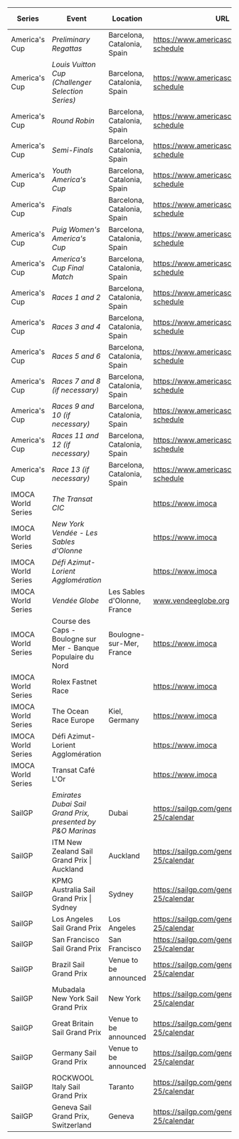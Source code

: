 | Series | Event | Location | URL | Start Date | End Date |
|---|---|---|---|---|---|
| America's Cup | *Preliminary Regattas* | Barcelona, Catalonia, Spain | https://www.americascup.com/en/ac37-schedule | 2024-08-22 | *2024-08-25* |
| America's Cup | *Louis Vuitton Cup (Challenger Selection Series)* | Barcelona, Catalonia, Spain | https://www.americascup.com/en/ac37-schedule | 2024-08-29 | *2024-10-05* |
| America's Cup | *Round Robin* | Barcelona, Catalonia, Spain | https://www.americascup.com/en/ac37-schedule | 2024-08-29 | *2024-09-08* |
| America's Cup | *Semi-Finals* | Barcelona, Catalonia, Spain | https://www.americascup.com/en/ac37-schedule | 2024-09-14 | *2024-09-19* |
| America's Cup | *Youth America's Cup* | Barcelona, Catalonia, Spain | https://www.americascup.com/en/ac37-schedule | 2024-09-17 | *2024-09-26* |
| America's Cup | *Finals* | Barcelona, Catalonia, Spain | https://www.americascup.com/en/ac37-schedule | 2024-09-26 | *2024-10-05* |
| America's Cup | *Puig Women's America's Cup* | Barcelona, Catalonia, Spain | https://www.americascup.com/en/ac37-schedule | 2024-10-05 | *2024-10-13* |
| America's Cup | *America's Cup Final Match* | Barcelona, Catalonia, Spain | https://www.americascup.com/en/ac37-schedule | 2024-10-12 | *2024-10-21* |
| America's Cup | *Races 1 and 2* | Barcelona, Catalonia, Spain | https://www.americascup.com/en/ac37-schedule | 2024-10-12 | *2024-10-12* |
| America's Cup | *Races 3 and 4* | Barcelona, Catalonia, Spain | https://www.americascup.com/en/ac37-schedule | 2024-10-13 | *2024-10-13* |
| America's Cup | *Races 5 and 6* | Barcelona, Catalonia, Spain | https://www.americascup.com/en/ac37-schedule | 2024-10-16 | *2024-10-16* |
| America's Cup | *Races 7 and 8 (if necessary)* | Barcelona, Catalonia, Spain | https://www.americascup.com/en/ac37-schedule | 2024-10-18 | *2024-10-18* |
| America's Cup | *Races 9 and 10 (if necessary)* | Barcelona, Catalonia, Spain | https://www.americascup.com/en/ac37-schedule | 2024-10-19 | *2024-10-19* |
| America's Cup | *Races 11 and 12 (if necessary)* | Barcelona, Catalonia, Spain | https://www.americascup.com/en/ac37-schedule | 2024-10-20 | *2024-10-20* |
| America's Cup | *Race 13 (if necessary)* | Barcelona, Catalonia, Spain | https://www.americascup.com/en/ac37-schedule | 2024-10-21 | *2024-10-21* |
| IMOCA World Series | *The Transat CIC* |  | https://www.imoca | 2024 | *2024* |
| IMOCA World Series | *New York Vendée - Les Sables d'Olonne* |  | https://www.imoca | 2024 | *2024* |
| IMOCA World Series | *Défi Azimut-Lorient Agglomération* |  | https://www.imoca | 2024 | *2024* |
| IMOCA World Series | *Vendée Globe* | Les Sables d'Olonne, France | www.vendeeglobe.org | 2024-11-10 | *2024-11-10* |
| IMOCA World Series | Course des Caps - Boulogne sur Mer - Banque Populaire du Nord | Boulogne-sur-Mer, France | https://www.imoca | 2025-06 | 2025-06 |
| IMOCA World Series | Rolex Fastnet Race |  | https://www.imoca | 2025-07 | 2025-07 |
| IMOCA World Series | The Ocean Race Europe | Kiel, Germany | https://www.imoca | 2025-08-10 | 2025-08-10 |
| IMOCA World Series | Défi Azimut-Lorient Agglomération |  | https://www.imoca | 2025-09 | 2025-09 |
| IMOCA World Series | Transat Café L'Or |  | https://www.imoca | 2025-10 | 2025-10 |
| SailGP | *Emirates Dubai Sail Grand Prix, presented by P&O Marinas* | Dubai | https://sailgp.com/general/24-25/calendar | 2024-11-23 | *2024-11-24* |
| SailGP | ITM New Zealand Sail Grand Prix \| Auckland | Auckland | https://sailgp.com/general/24-25/calendar | 2025-01-18 | 2025-01-19 |
| SailGP | KPMG Australia Sail Grand Prix \| Sydney | Sydney | https://sailgp.com/general/24-25/calendar | 2025-02-08 | 2025-02-09 |
| SailGP | Los Angeles Sail Grand Prix | Los Angeles | https://sailgp.com/general/24-25/calendar | 2025-03-15 | 2025-03-16 |
| SailGP | San Francisco Sail Grand Prix | San Francisco | https://sailgp.com/general/24-25/calendar | 2025-03-22 | 2025-03-23 |
| SailGP | Brazil Sail Grand Prix | Venue to be announced | https://sailgp.com/general/24-25/calendar | 2025-05-03 | 2025-05-04 |
| SailGP | Mubadala New York Sail Grand Prix | New York | https://sailgp.com/general/24-25/calendar | 2025-06-07 | 2025-06-08 |
| SailGP | Great Britain Sail Grand Prix | Venue to be announced | https://sailgp.com/general/24-25/calendar | 2025-07-19 | 2025-07-20 |
| SailGP | Germany Sail Grand Prix | Venue to be announced | https://sailgp.com/general/24-25/calendar | 2025-08-16 | 2025-08-17 |
| SailGP | ROCKWOOL Italy Sail Grand Prix | Taranto | https://sailgp.com/general/24-25/calendar | 2025-09-06 | 2025-09-07 |
| SailGP | Geneva Sail Grand Prix, Switzerland | Geneva | https://sailgp.com/general/24-25/calendar | 2025-09-20 | 2025-09-